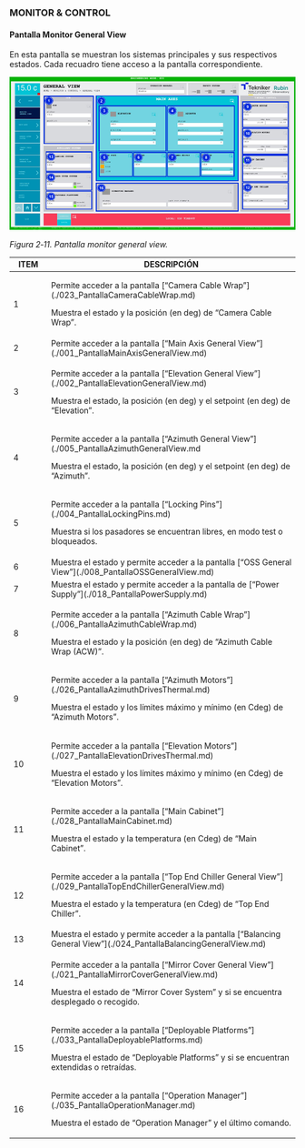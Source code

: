 ### MONITOR & CONTROL

#### Pantalla Monitor General View

En esta pantalla se muestran los sistemas principales y sus respectivos estados. Cada recuadro tiene acceso a la
pantalla correspondiente.

![Pantalla monitor general view](./Resources/media/image018.png)

*Figura 2‑11. Pantalla monitor general view.*

<table>
<colgroup>
<col style="width: 13%" />
<col style="width: 86%" />
</colgroup>
<thead>
<tr class="header">
<th>ITEM</th>
<th>DESCRIPCIÓN</th>
</tr>
</thead>
<tbody>
<tr class="odd">
<td>1</td>
<td><p>Permite acceder a la pantalla [“Camera Cable Wrap”](./023_PantallaCameraCableWrap.md)</p>
<p>Muestra el estado y la posición (en deg) de “Camera Cable Wrap”.</p></td>
</tr>
<tr class="even">
<td>2</td>
<td>Permite acceder a la pantalla [“Main Axis General View”](./001_PantallaMainAxisGeneralView.md)</td>
</tr>
<tr class="odd">
<td>3</td>
<td><p>Permite acceder a la pantalla [“Elevation General View”](./002_PantallaElevationGeneralView.md)</p>
<p>Muestra el estado, la posición (en deg) y el setpoint (en deg) de “Elevation”.</p></td>
</tr>
<tr class="even">
<td>4</td>
<td><p>Permite acceder a la pantalla [“Azimuth General View”](./005_PantallaAzimuthGeneralView.md</p>
<p>Muestra el estado, la posición (en deg) y el setpoint (en deg) de “Azimuth”.</p></td>
</tr>
<tr class="odd">
<td>5</td>
<td><p>Permite acceder a la pantalla [“Locking Pins”](./004_PantallaLockingPins.md)</p>
<p>Muestra si los pasadores se encuentran libres, en modo test o bloqueados.</p></td>
</tr>
<tr class="even">
<td>6</td>
<td>Muestra el estado y permite acceder a la pantalla [“OSS General View”](./008_PantallaOSSGeneralView.md)</td>
</tr>
<tr class="odd">
<td>7</td>
<td>Muestra el estado y permite acceder a la pantalla de [“Power Supply”](./018_PantallaPowerSupply.md)</td>
</tr>
<tr class="even">
<td>8</td>
<td><p>Permite acceder a la pantalla [“Azimuth Cable Wrap”](./006_PantallaAzimuthCableWrap.md)</p>
<p>Muestra el estado y la posición (en deg) de “Azimuth Cable Wrap (ACW)”.</p></td>
</tr>
<tr class="odd">
<td>9</td>
<td><p>Permite acceder a la pantalla [“Azimuth Motors”](./026_PantallaAzimuthDrivesThermal.md)</p>
<p>Muestra el estado y los límites máximo y mínimo (en Cdeg) de “Azimuth Motors”.</p></td>
</tr>
<tr class="even">
<td>10</td>
<td><p>Permite acceder a la pantalla [“Elevation Motors”](./027_PantallaElevationDrivesThermal.md)</p>
<p>Muestra el estado y los límites máximo y mínimo (en Cdeg) de “Elevation Motors”.</p></td>
</tr>
<tr class="odd">
<td>11</td>
<td><p>Permite acceder a la pantalla [“Main Cabinet”](./028_PantallaMainCabinet.md)</p>
<p>Muestra el estado y la temperatura (en Cdeg) de “Main Cabinet”.</p></td>
</tr>
<tr class="even">
<td>12</td>
<td><p>Permite acceder a la pantalla [“Top End Chiller General View”](./029_PantallaTopEndChillerGeneralView.md)</p>
<p>Muestra el estado y la temperatura (en Cdeg) de “Top End Chiller”.</p></td>
</tr>
<tr class="odd">
<td>13</td>
<td>Muestra el estado y permite acceder a la pantalla [“Balancing General View”](./024_PantallaBalancingGeneralView.md)</td>
</tr>
<tr class="even">
<td>14</td>
<td><p>Permite acceder a la pantalla [“Mirror Cover General View”](./021_PantallaMirrorCoverGeneralView.md)</p>
<p>Muestra el estado de “Mirror Cover System” y si se encuentra desplegado o recogido.</p></td>
</tr>
<tr class="odd">
<td>15</td>
<td><p>Permite acceder a la pantalla [“Deployable Platforms”](./033_PantallaDeployablePlatforms.md)</p>
<p>Muestra el estado de “Deployable Platforms” y si se encuentran extendidas o retraídas.</p></td>
</tr>
<tr class="even">
<td>16</td>
<td><p>Permite acceder a la pantalla [“Operation Manager”](./035_PantallaOperationManager.md)</p>
<p>Muestra el estado de “Operation Manager” y el último comando.</p></td>
</tr>
</tbody>
</table>
